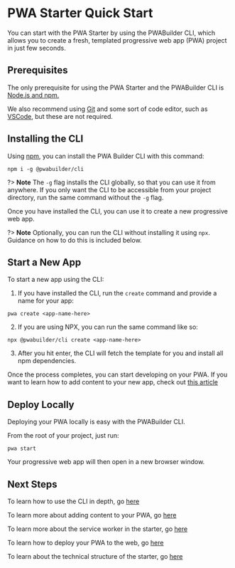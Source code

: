 # PWA Starter Quick Start

You can start with the PWA Starter by using the PWABuilder CLI, which allows you to create a fresh, templated progressive web app (PWA) project in just few seconds.

## Prerequisites

The only prerequisite for using the PWA Starter and the PWABuilder CLI is [Node.js and npm.](https://nodejs.org/en/download)

We also recommend using [Git](https://git-scm.com/) and some sort of code editor, such as [VSCode](https://code.visualstudio.com/), but these are not required.

## Installing the CLI

Using [npm](https://nodejs.org/en/download), you can install the PWA Builder CLI with this command:

```
npm i -g @pwabuilder/cli
```

?> **Note** The `-g` flag installs the CLI globally, so that you can use it from anywhere. If you only want the CLI to be accessible from your project directory, run the same command without the `-g` flag.

Once you have installed the CLI, you can use it to create a new progressive web app.

?> **Note** Optionally, you can run the CLI without installing it using `npx`. Guidance on how to do this is included below.

## Start a New App

To start a new app using the CLI:

1. If you have installed the CLI, run the `create` command and provide a name for your app:

```
pwa create <app-name-here>
```

2. If you are using NPX, you can run the same command like so: 

```
npx @pwabuilder/cli create <app-name-here>
```

3.  After you hit enter, the CLI will fetch the template for you and install all npm dependencies.

Once the process completes, you can start developing on your PWA. If you want to learn how to add content to your new app, check out [this article](/starter/adding-content)

## Deploy Locally

Deploying your PWA locally is easy with the PWABuilder CLI.

From the root of your project, just run:

```
pwa start
```

Your progressive web app will then open in a new browser window.

## Next Steps


To learn how to use the CLI in depth, go <a href="/starter/cli-usage" aria-label="Click here to lean more">here</a>
 
To learn more about adding content to your PWA, go <a href="/starter/adding-content" aria-label="Click here to lean more">here</a> 

To learn more about the service worker in the starter, go <a href="/starter/service-worker" aria-label="Click here to lean more">here</a>

To learn how to deploy your PWA to the web, go <a href="/starter/publish" aria-label="Click here to lean more">here</a> 

To learn about the technical structure of the starter, go <a href="/starter/tech-overview" aria-label="Click here to lean more">here</a> 
